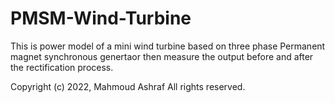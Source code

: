 # PMSM-Wind-Turbine
This is power model of a mini wind turbine based on three phase Permanent magnet synchronous genertaor then measure the output before and after the rectification process.

Copyright (c) 2022,  Mahmoud Ashraf
All rights reserved.
